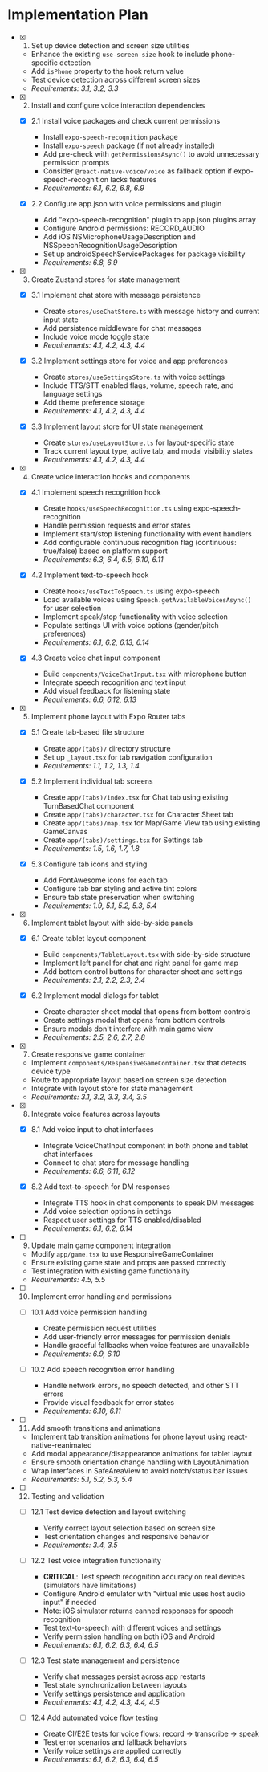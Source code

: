 # Implementation Plan

- [x] 1. Set up device detection and screen size utilities
  - Enhance the existing `use-screen-size` hook to include phone-specific detection
  - Add `isPhone` property to the hook return value
  - Test device detection across different screen sizes
  - _Requirements: 3.1, 3.2, 3.3_

- [x] 2. Install and configure voice interaction dependencies
  - [x] 2.1 Install voice packages and check current permissions
    - Install `expo-speech-recognition` package
    - Install `expo-speech` package (if not already installed)
    - Add pre-check with `getPermissionsAsync()` to avoid unnecessary permission prompts
    - Consider `@react-native-voice/voice` as fallback option if expo-speech-recognition lacks features
    - _Requirements: 6.1, 6.2, 6.8, 6.9_

  - [x] 2.2 Configure app.json with voice permissions and plugin
    - Add "expo-speech-recognition" plugin to app.json plugins array
    - Configure Android permissions: RECORD_AUDIO
    - Add iOS NSMicrophoneUsageDescription and NSSpeechRecognitionUsageDescription
    - Set up androidSpeechServicePackages for package visibility
    - _Requirements: 6.8, 6.9_

- [x] 3. Create Zustand stores for state management
  - [x] 3.1 Implement chat store with message persistence
    - Create `stores/useChatStore.ts` with message history and current input state
    - Add persistence middleware for chat messages
    - Include voice mode toggle state
    - _Requirements: 4.1, 4.2, 4.3, 4.4_

  - [x] 3.2 Implement settings store for voice and app preferences
    - Create `stores/useSettingsStore.ts` with voice settings
    - Include TTS/STT enabled flags, volume, speech rate, and language settings
    - Add theme preference storage
    - _Requirements: 4.1, 4.2, 4.3, 4.4_

  - [x] 3.3 Implement layout store for UI state management
    - Create `stores/useLayoutStore.ts` for layout-specific state
    - Track current layout type, active tab, and modal visibility states
    - _Requirements: 4.1, 4.2, 4.3, 4.4_

- [x] 4. Create voice interaction hooks and components
  - [x] 4.1 Implement speech recognition hook
    - Create `hooks/useSpeechRecognition.ts` using expo-speech-recognition
    - Handle permission requests and error states
    - Implement start/stop listening functionality with event handlers
    - Add configurable continuous recognition flag (continuous: true/false) based on platform support
    - _Requirements: 6.3, 6.4, 6.5, 6.10, 6.11_

  - [x] 4.2 Implement text-to-speech hook
    - Create `hooks/useTextToSpeech.ts` using expo-speech
    - Load available voices using `Speech.getAvailableVoicesAsync()` for user selection
    - Implement speak/stop functionality with voice selection
    - Populate settings UI with voice options (gender/pitch preferences)
    - _Requirements: 6.1, 6.2, 6.13, 6.14_

  - [x] 4.3 Create voice chat input component
    - Build `components/VoiceChatInput.tsx` with microphone button
    - Integrate speech recognition and text input
    - Add visual feedback for listening state
    - _Requirements: 6.6, 6.12, 6.13_

- [x] 5. Implement phone layout with Expo Router tabs
  - [x] 5.1 Create tab-based file structure
    - Create `app/(tabs)/` directory structure
    - Set up `_layout.tsx` for tab navigation configuration
    - _Requirements: 1.1, 1.2, 1.3, 1.4_

  - [x] 5.2 Implement individual tab screens
    - Create `app/(tabs)/index.tsx` for Chat tab using existing TurnBasedChat component
    - Create `app/(tabs)/character.tsx` for Character Sheet tab
    - Create `app/(tabs)/map.tsx` for Map/Game View tab using existing GameCanvas
    - Create `app/(tabs)/settings.tsx` for Settings tab
    - _Requirements: 1.5, 1.6, 1.7, 1.8_

  - [x] 5.3 Configure tab icons and styling
    - Add FontAwesome icons for each tab
    - Configure tab bar styling and active tint colors
    - Ensure tab state preservation when switching
    - _Requirements: 1.9, 5.1, 5.2, 5.3, 5.4_

- [x] 6. Implement tablet layout with side-by-side panels
  - [x] 6.1 Create tablet layout component
    - Build `components/TabletLayout.tsx` with side-by-side structure
    - Implement left panel for chat and right panel for game map
    - Add bottom control buttons for character sheet and settings
    - _Requirements: 2.1, 2.2, 2.3, 2.4_

  - [x] 6.2 Implement modal dialogs for tablet
    - Create character sheet modal that opens from bottom controls
    - Create settings modal that opens from bottom controls
    - Ensure modals don't interfere with main game view
    - _Requirements: 2.5, 2.6, 2.7, 2.8_

- [x] 7. Create responsive game container
  - Implement `components/ResponsiveGameContainer.tsx` that detects device type
  - Route to appropriate layout based on screen size detection
  - Integrate with layout store for state management
  - _Requirements: 3.1, 3.2, 3.3, 3.4, 3.5_

- [x] 8. Integrate voice features across layouts
  - [x] 8.1 Add voice input to chat interfaces
    - Integrate VoiceChatInput component in both phone and tablet chat interfaces
    - Connect to chat store for message handling
    - _Requirements: 6.6, 6.11, 6.12_

  - [x] 8.2 Add text-to-speech for DM responses
    - Integrate TTS hook in chat components to speak DM messages
    - Add voice selection options in settings
    - Respect user settings for TTS enabled/disabled
    - _Requirements: 6.1, 6.2, 6.14_

- [ ] 9. Update main game component integration
  - Modify `app/game.tsx` to use ResponsiveGameContainer
  - Ensure existing game state and props are passed correctly
  - Test integration with existing game functionality
  - _Requirements: 4.5, 5.5_

- [ ] 10. Implement error handling and permissions
  - [ ] 10.1 Add voice permission handling
    - Create permission request utilities
    - Add user-friendly error messages for permission denials
    - Handle graceful fallbacks when voice features are unavailable
    - _Requirements: 6.9, 6.10_

  - [ ] 10.2 Add speech recognition error handling
    - Handle network errors, no speech detected, and other STT errors
    - Provide visual feedback for error states
    - _Requirements: 6.10, 6.11_

- [ ] 11. Add smooth transitions and animations
  - Implement tab transition animations for phone layout using react-native-reanimated
  - Add modal appearance/disappearance animations for tablet layout
  - Ensure smooth orientation change handling with LayoutAnimation
  - Wrap interfaces in SafeAreaView to avoid notch/status bar issues
  - _Requirements: 5.1, 5.2, 5.3, 5.4_

- [ ] 12. Testing and validation
  - [ ] 12.1 Test device detection and layout switching
    - Verify correct layout selection based on screen size
    - Test orientation changes and responsive behavior
    - _Requirements: 3.4, 3.5_

  - [ ] 12.2 Test voice integration functionality
    - **CRITICAL**: Test speech recognition accuracy on real devices (simulators have limitations)
    - Configure Android emulator with "virtual mic uses host audio input" if needed
    - Note: iOS simulator returns canned responses for speech recognition
    - Test text-to-speech with different voices and settings
    - Verify permission handling on both iOS and Android
    - _Requirements: 6.1, 6.2, 6.3, 6.4, 6.5_

  - [ ] 12.3 Test state management and persistence
    - Verify chat messages persist across app restarts
    - Test state synchronization between layouts
    - Verify settings persistence and application
    - _Requirements: 4.1, 4.2, 4.3, 4.4, 4.5_

  - [ ] 12.4 Add automated voice flow testing
    - Create CI/E2E tests for voice flows: record → transcribe → speak
    - Test error scenarios and fallback behaviors
    - Verify voice settings are applied correctly
    - _Requirements: 6.1, 6.2, 6.3, 6.4, 6.5_
